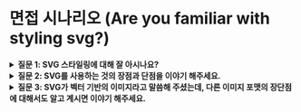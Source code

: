 # 면접 시나리오 (Are you familiar with styling svg?)

<details>
  <summary><strong>질문 1: SVG 스타일링에 대해 잘 아시나요?</strong></summary>
  <br /><p>
  SVG 스타일링에 대해 잘 알고 있습니다. SVG는 다양한 방법으로 스타일링할 수 있으며, 각 방법에는 장단점이 있습니다. 주로 사용되는 방법으로는 인라인 스타일링, 내장된 CSS 섹션, 외부 CSS 파일 등이 있습니다.</p>

  <p>기본적인 색상 설정 방법으로 `fill`과 `stroke` 속성을 사용합니다. `fill`은 객체 내부의 색상을, `stroke`는 객체 외곽선을 설정합니다. HTML에서 사용하는 것과 동일한 CSS 색상 명명 방식을 사용할 수 있습니다. 예를 들어, 색상 이름, RGB 값, Hex 값 등을 사용할 수 있습니다.</p>

  <p>또한, 자바스크립트를 사용해 SVG 스타일을 변경할 수 있습니다. 애니메이션이나 유저 인터랙션과 같은 동적인 스타일링이 필요할 때 유용합니다.</p>

  <p>SVG 스타일링은 다양한 방법으로 가능하며, 상황에 맞게 적절한 방법을 선택해 사용할 수 있습니다.</p>
</details>

<details>
  <summary><strong>질문 2: SVG를 사용하는 것의 장점과 단점을 이야기 해주세요.</strong></summary>
  <br /><p>
  SVG를 사용하는 것의 장점은 크게 3가지가 있습니다.</p>

  <p>첫 번째로 확장성입니다. 벡터 기반의 이미지기 때문에, 해상도에 의존하지 않아 크기 조정에 유연합니다.</p>

  <p>두 번째로 파일 크기입니다. XML 기반의 텍스트 파일이기 때문에, 복잡하지 않은 경우 파일 크기가 매우 작습니다. 이로 인해 웹 성능을 올릴 수 있습니다.</p>

  <p>세 번째로 검색 엔진 최적화(SEO)입니다. SVG 파일 내의 텍스트는 검색 엔진이 읽을 수 있어서 SEO에 유리합니다. 로고나 아이콘 같은 중요한 요소를 SVG로 사용하면 검색 엔진에 노출될 확률이 올라갑니다.</p>

  <p>SVG를 사용하는 것의 단점도 마찬가지로 3가지가 있습니다.</p>

  <p>첫 번째는 복잡한 그래픽의 파일 크기입니다. 복잡한 그래픽이나 많은 요소를 포함한 SVG는 오히려 파일 크기가 커질 수 있습니다. 이것은 로딩 시간이 늘어나는 원인이 됩니다.</p>

  <p>두 번째로 호환성 문제입니다. 아주 오래된 브라우저나 특정한 상황에서 SVG 지원이 제한적일 수 있습니다. 이를 위해 폴리필(polyfill)이나 대체 이미지를 제공해야 할 수도 있습니다.</p>

  <p>세 번째로 보안 문제입니다. SVG는 XML 기반이기 때문에, 외부에서 가져온 SVG 파일에 악의적인 코드가 포함될 가능성이 있습니다. 따라서 외부 SVG 파일을 사용할 때는 주의가 필요합니다.</p>
</details>

<details>
  <summary><strong>질문 3: SVG가 벡터 기반의 이미지라고 말씀해 주셨는데, 다른 이미지 포맷의 장단점에 대해서도 알고 계시면 이야기 해주세요.</strong></summary>
  <br /><p>
  네. 그럼 다른 이미지 포맷의 장단점에 대해서도 짧게 설명해 보겠습니다.</p>

  <p><strong>JPEG</strong>는 높은 압축률로, 풍경 사진과 같은 복잡한 이미지를 작은 파일 크기로 저장 가능합니다. 그러나 손실 압축을 사용하기 때문에, 압축 과정에서 이미지 품질이 저하될 수 있습니다. 투명도도 지원하지 않습니다.</p>

  <p><strong>PNG</strong>는 JPEG의 단점을 보완하는 포맷으로, 무손실 압축을 사용하므로 이미지 품질이 유지됩니다. 투명도 또한 지원합니다. 다만, 파일 크기가 JPEG보다 훨씬 크고 해상도에 의존적이어서 확대 시 이미지가 깨질 수 있습니다.</p>

  <p><strong>WebP</strong>는 구글에서 개발한 포맷으로, 손실 및 무손실 압축을 모두 지원합니다. 동일한 품질의 이미지일 때, 파일 크기가 JPEG보다 더 작습니다. 투명도 또한 지원합니다. GIF처럼 간단한 애니메이션도 제공하지만 GIF보다 파일 크기가 더 작습니다. WebP의 단점 중 하나는 압축 시간이 상대적으로 더 오래 걸릴 수 있다는 점입니다. 특히 고도로 최적화된 이미지를 압축할 때 시간이 더 걸릴 수 있습니다.</p>

  <p>가장 최근에 등장한 <strong>AVIF</strong>는 AV1 비디오 코덱을 기반으로 하여, WebP보다 더 높은 압축 효율과 더 나은 화질을 제공하는 포맷입니다. 무손실 및 손실 압축을 모두 지원하며, HDR(High Dynamic Range)도 지원합니다. 그러나, 아직 모든 브라우저나 도구에서 완벽하게 지원되지 않을 수 있습니다.</p>
</details>
